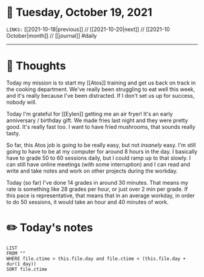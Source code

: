 # 📅 Tuesday, October 19, 2021
`LINKS:` [[2021-10-18|previous]] // [[2021-10-20|next]] // [[2021-10 October|month]] // [[journal]] 
#daily

---
# 💭 Thoughts
Today my mission is to start my [[Atos]] training and get us back on track in the cooking department. We've really been struggling to eat well this week, and it's really because I've been distracted. If I don't set us up for success, nobody will.

Today I'm grateful for [[Eylen]] getting me an air fryer! It's an early anniversary / birthday gift. We made fries last night and they were pretty good. It's really fast too. I want to have fried mushrooms, that sounds really tasty. 

So far, this Atos job is going to be really easy, but not *insanely* easy. I'm still going to have to be at my computer for around 8 hours in the day. I basically have to grade 50 to 60 sessions daily, but I could ramp up to that slowly. I can still have online meetings (with some interruption) and I can read and write and take notes and work on other projects during the workday. 

Today (so far) I've done 14 grades in around 30 minutes. That means my rate is something like 28 grades per hour, or just over 2 min per grade. If this pace is representative, that means that in an average workday, in order to do 50 sessions, it would take an hour and 40 minutes of work. 

# ✏️ Today's notes
```dataview
LIST 
FROM ""
WHERE file.ctime > this.file.day and file.ctime < (this.file.day + dur(1 day))
SORT file.ctime
```
